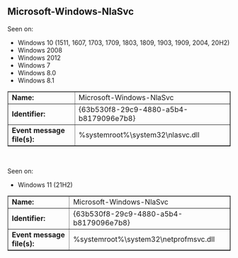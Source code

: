 ## Microsoft-Windows-NlaSvc

Seen on:
* Windows 10 (1511, 1607, 1703, 1709, 1803, 1809, 1903, 1909, 2004, 20H2)
* Windows 2008
* Windows 2012
* Windows 7
* Windows 8.0
* Windows 8.1

<table border="1" class="docutils">
  <tbody>
    <tr>
      <td><b>Name:</b></td>
      <td>Microsoft-Windows-NlaSvc</td>
    </tr>
    <tr>
      <td><b>Identifier:</b></td>
      <td>{63b530f8-29c9-4880-a5b4-b8179096e7b8}</td>
    </tr>
    <tr>
      <td><b>Event message file(s):</b></td>
      <td>%systemroot%\system32\nlasvc.dll</td>
    </tr>
  </tbody>
</table>

&nbsp;

Seen on:
* Windows 11 (21H2)

<table border="1" class="docutils">
  <tbody>
    <tr>
      <td><b>Name:</b></td>
      <td>Microsoft-Windows-NlaSvc</td>
    </tr>
    <tr>
      <td><b>Identifier:</b></td>
      <td>{63b530f8-29c9-4880-a5b4-b8179096e7b8}</td>
    </tr>
    <tr>
      <td><b>Event message file(s):</b></td>
      <td>%systemroot%\system32\netprofmsvc.dll</td>
    </tr>
  </tbody>
</table>

&nbsp;

